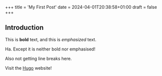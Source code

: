 +++
title = 'My First Post'
date = 2024-04-01T20:38:58+01:00
draft = false
+++

## Introduction

This is **bold** text, and this is *emphasized* text.

Ha. Except it is neither bold nor emphasised!

Also not getting line breaks here.

Visit the [Hugo](https://gohugo.io) website!
